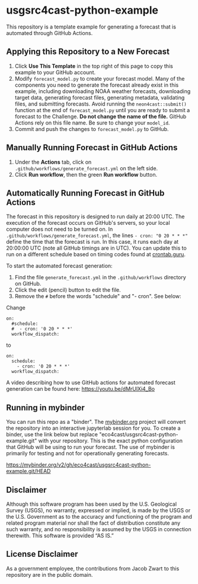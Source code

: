 # usgsrc4cast-python-example

This repository is a template example for generating a forecast that is automated through GitHub Actions.

## Applying this Repository to a New Forecast

1. Click **Use This Template** in the top right of this page to copy this example to your GitHub account.
2. Modify `forecast_model.py` to create your forecast model. Many of the components you need to generate the forecast already exist in this example, including downloading NOAA weather forecasts, downloading target data, generating forecast files, generating metadata, validating files, and submitting forecasts. Avoid running the `neon4cast::submit()` function at the end of `forecast_model.py` until you are ready to submit a forecast to the Challenge. **Do not change the name of the file.** GitHub Actions rely on this file name. Be sure to change your `model_id`.
3. Commit and push the changes to `forecast_model.py` to GitHub.

## Manually Running Forecast in GitHub Actions

1. Under the **Actions** tab, click on `.github/workflows/generate_forecast.yml` on the left side.
2. Click **Run workflow**, then the green **Run workflow** button.

## Automatically Running Forecast in GitHub Actions

The forecast in this repository is designed to run daily at 20:00 UTC. The execution of the forecast occurs on GitHub's servers, so your local computer does not need to be turned on. In `.github/workflows/generate_forecast.yml`, the lines `- cron: "0 20 * * *"` define the time that the forecast is run. In this case, it runs each day at 20:00:00 UTC (note all GitHub timings are in UTC). You can update this to run on a different schedule based on timing codes found at [crontab.guru](https://crontab.guru).

To start the automated forecast generation:
1. Find the file `generate_forecast.yml` in the `.github/workflows` directory on GitHub.
2. Click the edit (pencil) button to edit the file.
3. Remove the `#` before the words "schedule" and "- cron". See below:

Change

```
on:
  #schedule:
  #  - cron: '0 20 * * *'
  workflow_dispatch:
```
to
```
on:
  schedule:
    - cron: '0 20 * * *'
  workflow_dispatch:
```

A video describing how to use GitHub actions for automated forecast generation can be found here: https://youtu.be/dMrUlXi4_Bo

## Running in mybinder

You can run this repo as a "binder".  The [mybinder.org](https://mybinder.org) project will convert the repository into an interactive jupyterlab session for you. To create a binder, use the link below but replace "eco4cast/usgsrc4cast-python-example.git" with your repository. This is the exact python configuration that GitHub will be using to run your forecast.  The use of mybinder is primarily for testing and not for operationally generating forecasts. 

https://mybinder.org/v2/gh/eco4cast/usgsrc4cast-python-example.git/HEAD

## Disclaimer
Although this software program has been used by the U.S. Geological Survey (USGS), no warranty, expressed or implied, is made by the USGS or the U.S. Government as to the accuracy and functioning of the program and related program material nor shall the fact of distribution constitute any such warranty, and no responsibility is assumed by the USGS in connection therewith.
This software is provided “AS IS.”

## License Disclaimer 
As a government employee, the contributions from Jacob Zwart to this repository are in the public domain. 
